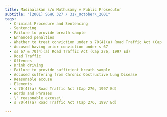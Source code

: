 ```yaml
---
title: Madiaalakan s/o Muthusamy v Public Prosecutor 
subtitle: "[2001] SGHC 327 / 31\_October\_2001"
tags:
  - Criminal Procedure and Sentencing
  - Sentencing
  - Failure to provide breath sample
  - Enhanced penalties
  - Whether to treat conviction under s 70(4)(a) Road Traffic Act (Cap 276, 1997 Ed) as substantive conviction under s 67
  - Accused having prior conviction under s 67
  - ss 67 & 70(4)(a) Road Traffic Act (Cap 276, 1997 Ed)
  - Road Traffic
  - Offences
  - Drink driving
  - Failure to provide sufficient breath sample
  - Accused suffering from Chronic Obstructive Lung Disease
  - Reasonable excuse
  - Elements
  - s 70(4)(a) Road Traffic Act (Cap 276, 1997 Ed)
  - Words and Phrases
  - \' reasonable excuse\'
  - s 70(4)(a) Road Traffic Act (Cap 276, 1997 Ed)

---
```


